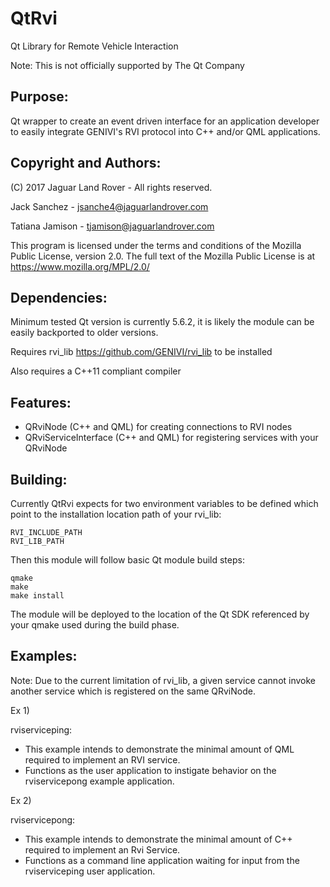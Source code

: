 # QtRvi
Qt Library for Remote Vehicle Interaction

Note: This is not officially supported by The Qt Company

Purpose:
----------------
Qt wrapper to create an event driven interface for an application developer to easily integrate GENIVI's RVI protocol into C++ and/or QML applications.

Copyright and Authors:
----------------
(C) 2017 Jaguar Land Rover - All rights reserved.

Jack Sanchez - <jsanche4@jaguarlandrover.com>

Tatiana Jamison - <tjamison@jaguarlandrover.com>

This program is licensed under the terms and conditions of the
Mozilla Public License, version 2.0. The full text of the
Mozilla Public License is at https://www.mozilla.org/MPL/2.0/


Dependencies:
---------------
Minimum tested Qt version is currently 5.6.2, it is likely the module can be easily backported to older versions.

Requires rvi_lib <https://github.com/GENIVI/rvi_lib> to be installed

Also requires a C++11 compliant compiler


Features:
--------------
* QRviNode (C++ and QML) for creating connections to RVI nodes
* QRviServiceInterface (C++ and QML) for registering services with your QRviNode


Building:
---------------
Currently QtRvi expects for two environment variables to be defined which point to the installation location path of your rvi_lib:
```
RVI_INCLUDE_PATH
RVI_LIB_PATH
```

Then this module will follow basic Qt module build steps:
```
qmake
make
make install
```

The module will be deployed to the location of the Qt SDK referenced by your qmake used during the build phase.

Examples:
---------------
Note: Due to the current limitation of rvi_lib, a given service cannot invoke another service which is registered on the same QRviNode.

Ex 1)

rviserviceping:
* This example intends to demonstrate the minimal amount of QML required to implement an RVI service.
* Functions as the user application to instigate behavior on the rviservicepong example application.

Ex 2)

rviservicepong:
* This example intends to demonstrate the minimal amount of C++ required to implement an Rvi Service.
* Functions as a command line application waiting for input from the rviserviceping user application.
